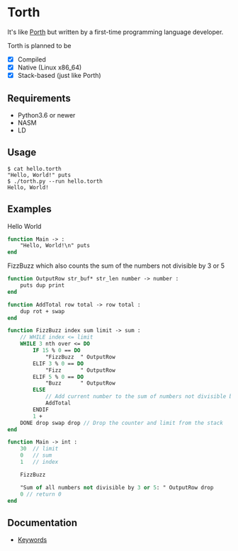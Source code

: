 # Torth

It's like [Porth](https://gitlab.com/tsoding/porth) but written by a first-time programming language developer.

Torth is planned to be

- [x] Compiled
- [x] Native (Linux x86_64)
- [x] Stack-based (just like Porth)

## Requirements

- Python3.6 or newer
- NASM
- LD

## Usage

```console
$ cat hello.torth
"Hello, World!" puts
$ ./torth.py --run hello.torth
Hello, World!
```

## Examples

Hello World

```pascal
function Main -> :
    "Hello, World!\n" puts
end
```

FizzBuzz which also counts the sum of the numbers not divisible by 3 or 5

```pascal
function OutputRow str_buf* str_len number -> number :
    puts dup print
end

function AddTotal row total -> row total :
    dup rot + swap
end

function FizzBuzz index sum limit -> sum :
    // WHILE index <= limit
    WHILE 3 nth over <= DO
        IF 15 % 0 == DO
            "FizzBuzz  " OutputRow
        ELIF 3 % 0 == DO
            "Fizz      " OutputRow
        ELIF 5 % 0 == DO
            "Buzz      " OutputRow
        ELSE
            // Add current number to the sum of numbers not divisible by 3 or 5
            AddTotal
        ENDIF
        1 +
    DONE drop swap drop // Drop the counter and limit from the stack
end

function Main -> int :
    30  // limit
    0   // sum
    1   // index

    FizzBuzz

    "Sum of all numbers not divisible by 3 or 5: " OutputRow drop
    0 // return 0
end
```

## Documentation

- [Keywords](./docs/keywords.md)
